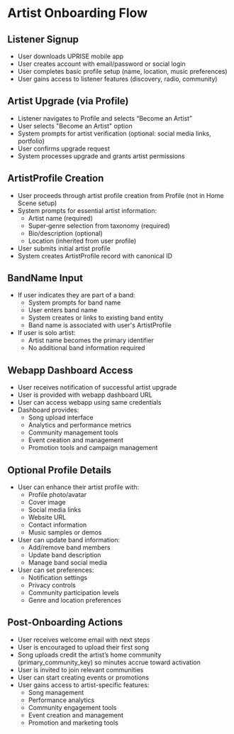 # Artist Onboarding Flow

## Listener Signup

- User downloads UPRISE mobile app
- User creates account with email/password or social login
- User completes basic profile setup (name, location, music preferences)
- User gains access to listener features (discovery, radio, community)

## Artist Upgrade (via Profile)

- Listener navigates to Profile and selects “Become an Artist”
- User selects "Become an Artist" option
- System prompts for artist verification (optional: social media links, portfolio)
- User confirms upgrade request
- System processes upgrade and grants artist permissions

## ArtistProfile Creation

- User proceeds through artist profile creation from Profile (not in Home Scene setup)
- System prompts for essential artist information:
  - Artist name (required)
  - Super‑genre selection from taxonomy (required)
  - Bio/description (optional)
  - Location (inherited from user profile)
- User submits initial artist profile
- System creates ArtistProfile record with canonical ID

## BandName Input

- If user indicates they are part of a band:
  - System prompts for band name
  - User enters band name
  - System creates or links to existing band entity
  - Band name is associated with user's ArtistProfile
- If user is solo artist:
  - Artist name becomes the primary identifier
  - No additional band information required

## Webapp Dashboard Access

- User receives notification of successful artist upgrade
- User is provided with webapp dashboard URL
- User can access webapp using same credentials
- Dashboard provides:
  - Song upload interface
  - Analytics and performance metrics
  - Community management tools
  - Event creation and management
  - Promotion tools and campaign management

## Optional Profile Details

- User can enhance their artist profile with:
  - Profile photo/avatar
  - Cover image
  - Social media links
  - Website URL
  - Contact information
  - Music samples or demos
- User can update band information:
  - Add/remove band members
  - Update band description
  - Manage band social media
- User can set preferences:
  - Notification settings
  - Privacy controls
  - Community participation levels
  - Genre and location preferences

## Post-Onboarding Actions

- User receives welcome email with next steps
- User is encouraged to upload their first song
- Song uploads credit the artist’s home community (primary_community_key) so minutes accrue toward activation
- User is invited to join relevant communities
- User can start creating events or promotions
- User gains access to artist-specific features:
  - Song management
  - Performance analytics
  - Community engagement tools
  - Event creation and management
  - Promotion and marketing tools
